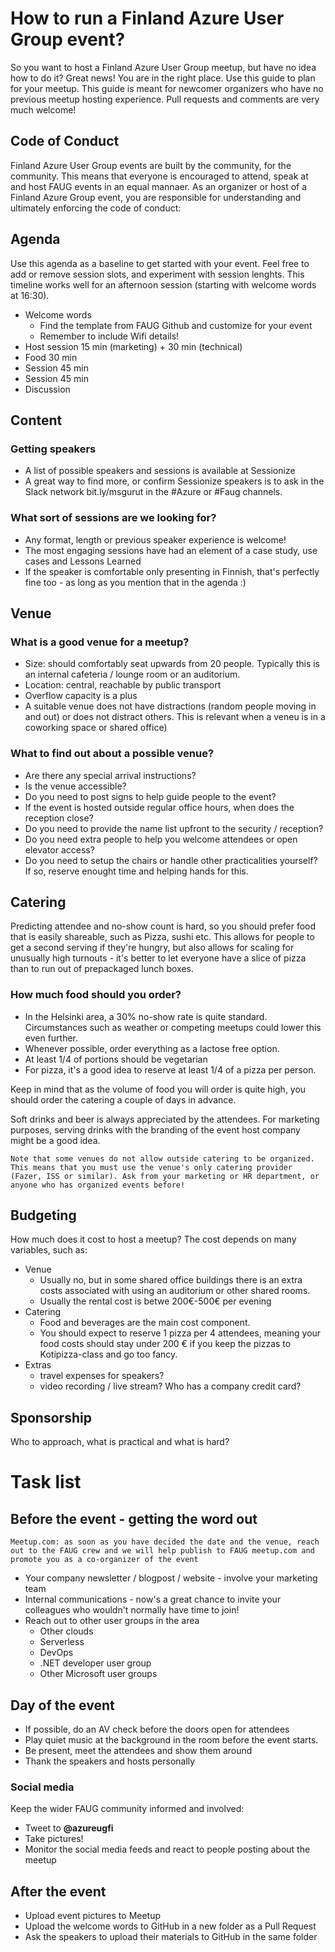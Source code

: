 
# How to run a Finland Azure User Group event?
So you want to host a Finland Azure User Group meetup, but have no idea how to do it? Great news! You are in the right place. Use this guide to plan for your meetup. This guide is meant for newcomer organizers who have no previous meetup hosting experience. Pull requests and comments are very much welcome!

## Code of Conduct
Finland Azure User Group events are built by the community, for the community. This means that everyone is encouraged to attend, speak at and host FAUG events in an equal mannaer. As an organizer or host of a Finland Azure Group event, you are responsible for understanding and ultimately enforcing the code of conduct:


## Agenda
Use this agenda as a baseline to get started with your event. Feel free to add or remove session slots, and experiment with session lenghts. This timeline works well for an afternoon session (starting with welcome words at 16:30).

* Welcome words
	* Find the template from FAUG Github and customize for your event
	* Remember to include Wifi details!
* Host session 15 min (marketing) + 30 min (technical)
* Food 30 min
* Session 45 min
* Session 45 min
* Discussion 

## Content
### Getting speakers
* A list of possible speakers and sessions is available at Sessionize
* A great way to find more, or confirm Sessionize speakers is to ask in the Slack network bit.ly/msgurut in the #Azure or #Faug channels.

### What sort of sessions are we looking for?
* Any format, length or previous speaker experience is welcome!
* The most engaging sessions have had an element of a case study, use cases and Lessons Learned
* If the speaker is comfortable only presenting in Finnish, that's perfectly fine too - as long as you mention that in the agenda :)
	

## Venue
### What is a good venue for a meetup? 
* Size: should comfortably seat upwards from 20 people. Typically this is an internal cafeteria / lounge room or an auditorium.
* Location: central, reachable by public transport
* Overflow capacity is a plus
* A suitable venue does not have distractions (random people moving in and out) or does not distract others. This is relevant when a veneu is in a coworking space or shared office)

### What to find out about a possible venue?
* Are there any special arrival instructions? 
* Is the venue accessible?
* Do you need to post signs to help guide people to the event?
* If the event is hosted outside regular office hours, when does the reception close?
* Do you need to provide the name list upfront to the security / reception?
* Do you need extra people to help you welcome attendees or open elevator access?
* Do you need to setup the chairs or handle other practicalities yourself? If so, reserve enought time and helping hands for this.

## Catering
Predicting attendee and no-show count is hard, so you should prefer food that is easily shareable, such as Pizza, sushi etc. This allows for people to get a second serving if they're hungry, but also allows for scaling for unusually high turnouts - it's better to let everyone have a slice of pizza than to run out of prepackaged lunch boxes.

### How much food should you order?
* In the Helsinki area, a 30% no-show rate is quite standard. Circumstances such as weather or competing meetups could lower this even further.
* Whenever possible, order everything as a lactose free option.
* At least 1/4 of portions should be vegetarian
* For pizza, it's a good idea to reserve at least 1/4 of a pizza per person.
	

Keep in mind that as the volume of food you will order is quite high, you should order the catering a couple of days in advance.

Soft drinks and beer is always appreciated by the attendees. For marketing purposes, serving drinks with the branding of the event host company might be a good idea.

	Note that some venues do not allow outside catering to be organized. This means that you must use the venue's only catering provider (Fazer, ISS or similar). Ask from your marketing or HR department, or anyone who has organized events before!

## Budgeting
How much does it cost to host a meetup? The cost depends on many variables, such as:
* Venue
  * Usually no, but in some shared office buildings there is an extra costs associated with using an auditorium or other shared rooms.
  * Usually the rental cost is betwe 200€-500€ per evening
* Catering
  * Food and beverages are the main cost component.
  * You should expect to reserve 1 pizza per 4 attendees, meaning your food costs should stay under 200 € if you keep the pizzas to  Kotipizza-class and go too fancy.
* Extras
  * travel expenses for speakers?
  * video recording / live stream?
Who has a company credit card?

## Sponsorship
Who to approach, what is practical and what is hard?


# Task list
## Before the event - getting the word out
	Meetup.com: as soon as you have decided the date and the venue, reach out to the FAUG crew and we will help publish to FAUG meetup.com and promote you as a co-organizer of the event
* Your company newsletter / blogpost / website - involve your marketing team
* Internal communications - now's a great chance to invite your colleagues who wouldn't normally have time to join!
* Reach out to other user groups in the area
  - Other clouds
  - Serverless
  - DevOps
  - .NET developer user group
  - Other Microsoft user groups


## Day of the event
* If possible, do an AV check before the doors open for attendees
* Play quiet music at the background in the room before the event starts.
* Be present, meet the attendees and show them around
* Thank the speakers and hosts personally

### Social media
Keep the wider FAUG community informed and involved:
* Tweet to **@azureugfi**
* Take pictures!
* Monitor the social media feeds and react to people posting about the meetup


## After the event

* Upload event pictures to Meetup
* Upload the welcome words to GitHub in a new folder as a Pull Request 
* Ask the speakers to upload their materials to GitHub in the same folder


